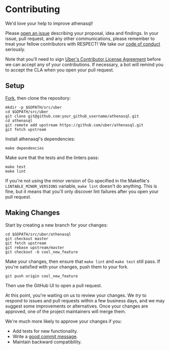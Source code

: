 # Contributing

We'd love your help to improve athenasql!

Please [open an issue][open-issue] describing your proposal, idea and findings.
In your issue, pull request, and any other communications,
please remember to treat your fellow contributors with RESPECT!
We take our [code of conduct](CODE_OF_CONDUCT.md) seriously.

Note that you'll need to sign [Uber's Contributor License Agreement][cla]
before we can accept any of your contributions. If necessary, a bot will remind
you to accept the CLA when you open your pull request.

## Setup

[Fork][fork], then clone the repository:

```
mkdir -p $GOPATH/src/uber
cd $GOPATH/src/uber
git clone git@github.com:your_github_username/athenasql.git
cd athenasql
git remote add upstream https://github.com/uber/athenasql.git
git fetch upstream
```

Install athenasql's dependencies:

```
make dependencies
```

Make sure that the tests and the linters pass:

```
make test
make lint
```

If you're not using the minor version of Go specified in the Makefile's
`LINTABLE_MINOR_VERSIONS` variable, `make lint` doesn't do anything. This is
fine, but it means that you'll only discover lint failures after you open your
pull request.

## Making Changes

Start by creating a new branch for your changes:

```
cd $GOPATH/src/uber/athenasql
git checkout master
git fetch upstream
git rebase upstream/master
git checkout -b cool_new_feature
```

Make your changes, then ensure that `make lint` and `make test` still pass. If
you're satisfied with your changes, push them to your fork.

```
git push origin cool_new_feature
```

Then use the GitHub UI to open a pull request.

At this point, you're waiting on us to review your changes. We *try* to respond
to issues and pull requests within a few business days, and we may suggest some
improvements or alternatives. Once your changes are approved, one of the
project maintainers will merge them.

We're much more likely to approve your changes if you:

* Add tests for new functionality.
* Write a [good commit message][commit-message].
* Maintain backward compatibility.

[fork]: https://github.com/uber/athenasql/fork
[open-issue]: https://github.com/uber/athenasql/issues/new
[cla]: https://cla-assistant.io/uber/athenasql
[commit-message]: http://tbaggery.com/2008/04/19/a-note-about-git-commit-messages.html